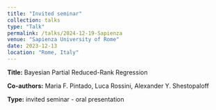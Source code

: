 ```yaml
---
title: "Invited seminar"
collection: talks
type: "Talk"
permalink: /talks/2024-12-19-Sapienza
venue: "Sapienza University of Rome"
date: 2023-12-13
location: "Rome, Italy"
---
```


<!-- [More information here](https://www.ecb.europa.eu/press/conferences/html/20230612_forecasting_techniques_CALL.en.html) -->


**Title:** Bayesian Partial Reduced-Rank Regression

**Co-authors:** Maria F. Pintado, Luca Rossini, Alexander Y. Shestopaloff

**Type:** invited seminar - oral presentation